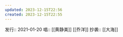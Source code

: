 ```yaml
---
updated: 2023-12-15T22:56
created: 2023-12-15T22:55
---
```

发行:: 2021-01-20
唱:: [[黄静美]] [[乔洋]]
抄袭:: [[大海]]